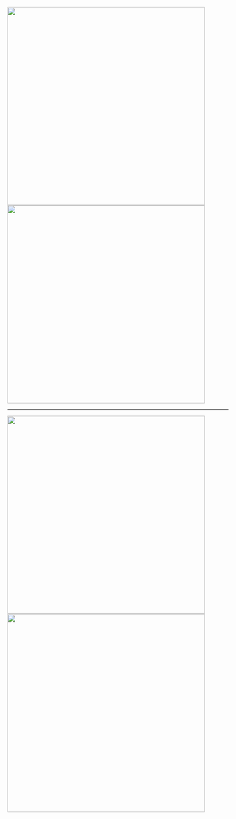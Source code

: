 

<p float="center">
<img src="https://user-images.githubusercontent.com/34707669/103137915-04a80d00-46d6-11eb-8a19-e47215b9252d.png" height="450">
<img src="https://user-images.githubusercontent.com/34707669/103137918-0671d080-46d6-11eb-8ebf-995bfc1b6265.png" height="450">
</p>

---

<p float="center">
<img src="https://user-images.githubusercontent.com/34707669/103137916-05d93a00-46d6-11eb-919a-bbdb06a9be4e.png" height="450">
<img src="https://user-images.githubusercontent.com/34707669/103137917-05d93a00-46d6-11eb-803f-d962e81ad4cd.png" height="450">
</p>
